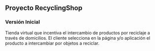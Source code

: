 ## Proyecto RecyclingShop
### Versión Inicial

Tienda virtual que incentiva el intercambio de productos por reciclaje a través de domicilios. El cliente selecciona en la página y/o aplicación el producto a intercambiar por objetos a reciclar. 
